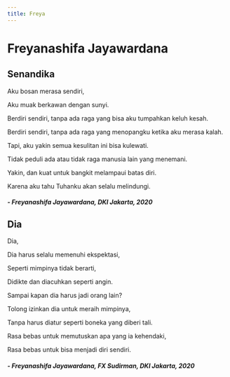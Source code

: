```yaml
---
title: Freya
---
```


# Freyanashifa Jayawardana

## Senandika

Aku bosan merasa sendiri,

Aku muak berkawan dengan sunyi.

Berdiri sendiri, tanpa ada raga yang bisa aku tumpahkan keluh kesah.

Berdiri sendiri, tanpa ada raga yang menopangku ketika aku merasa kalah.

Tapi, aku yakin semua kesulitan ini bisa kulewati.

Tidak peduli ada atau tidak raga manusia lain yang menemani.

Yakin, dan kuat untuk bangkit melampaui batas diri.

Karena aku tahu Tuhanku akan selalu melindungi.

##### _- Freyanashifa Jayawardana, DKI Jakarta, 2020_

## Dia

Dia,

Dia harus selalu memenuhi ekspektasi,

Seperti mimpinya tidak berarti,

Didikte dan diacuhkan seperti angin.

Sampai kapan dia harus jadi orang lain?

Tolong izinkan dia untuk meraih mimpinya,

Tanpa harus diatur seperti boneka yang diberi tali.

Rasa bebas untuk memutuskan apa yang ia kehendaki,

Rasa bebas untuk bisa menjadi diri sendiri.

##### _- Freyanashifa Jayawardana, FX Sudirman, DKI Jakarta, 2020_
